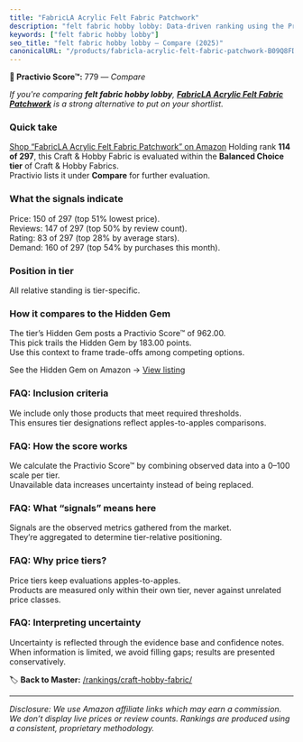 ```yaml
---
title: "FabricLA Acrylic Felt Fabric Patchwork"
description: "felt fabric hobby lobby: Data-driven ranking using the Practivio Score™. Positioned by quality, value, demand, findability, momentum."
keywords: ["felt fabric hobby lobby"]
seo_title: "felt fabric hobby lobby — Compare (2025)"
canonicalURL: "/products/fabricla-acrylic-felt-fabric-patchwork-B09Q8FDFL5/"
---
```


**🛒 Practivio Score™:** 779 — _Compare_


*If you're comparing **felt fabric hobby lobby**, **[FabricLA Acrylic Felt Fabric Patchwork](https://www.amazon.com/dp/B09Q8FDFL5?tag=practivio-20)** is a strong alternative to put on your shortlist.*
### Quick take
[Shop “FabricLA Acrylic Felt Fabric Patchwork” on Amazon](https://www.amazon.com/dp/B09Q8FDFL5?tag=practivio-20)
Holding rank **114 of 297**, this Craft & Hobby Fabric is evaluated within the **Balanced Choice tier** of Craft & Hobby Fabrics.  
Practivio lists it under **Compare** for further evaluation.

### What the signals indicate
Price: 150 of 297 (top 51% lowest price).  
Reviews: 147 of 297 (top 50% by review count).  
Rating: 83 of 297 (top 28% by average stars).  
Demand: 160 of 297 (top 54% by purchases this month).

### Position in tier
All relative standing is tier-specific.

### How it compares to the Hidden Gem
The tier’s Hidden Gem posts a Practivio Score™ of 962.00.  
This pick trails the Hidden Gem by 183.00 points.  
Use this context to frame trade-offs among competing options.  

See the Hidden Gem on Amazon → [View listing](https://www.amazon.com/dp/B07DRKZNP7?tag=practivio-20)

### FAQ: Inclusion criteria
We include only those products that meet required thresholds.  
This ensures tier designations reflect apples-to-apples comparisons.

### FAQ: How the score works
We calculate the Practivio Score™ by combining observed data into a 0–100 scale per tier.  
Unavailable data increases uncertainty instead of being replaced.

### FAQ: What “signals” means here
Signals are the observed metrics gathered from the market.  
They’re aggregated to determine tier-relative positioning.

### FAQ: Why price tiers?
Price tiers keep evaluations apples-to-apples.  
Products are measured only within their own tier, never against unrelated price classes.

### FAQ: Interpreting uncertainty
Uncertainty is reflected through the evidence base and confidence notes.  
When information is limited, we avoid filling gaps; results are presented conservatively.

<!-- Missing template for Compare/CompareWithinPriceClass -->


🏷️ **Back to Master:** [/rankings/craft-hobby-fabric/](/rankings/craft-hobby-fabric/)

---
_Disclosure: We use Amazon affiliate links which may earn a commission. We don’t display live prices or review counts. Rankings are produced using a consistent, proprietary methodology._
